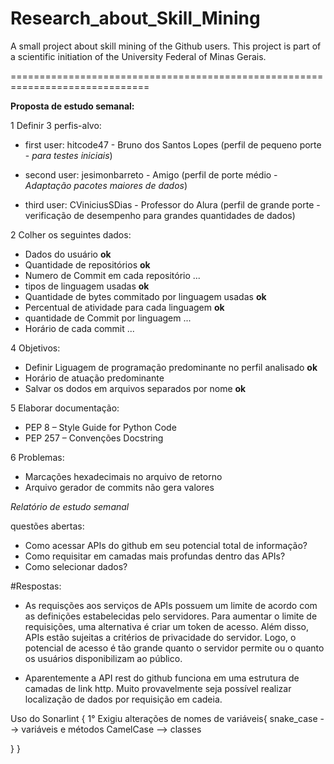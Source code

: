 # Research_about_Skill_Mining

A small project about skill mining of the Github users. This project is part of a scientific initiation of the University Federal of Minas Gerais.

==============================================================================

**Proposta de estudo semanal:** 

1 Definir 3 perfis-alvo:

  * first user: hitcode47 - Bruno dos Santos Lopes (perfil de pequeno porte - *para testes iniciais*)

  * second user: jesimonbarreto - Amigo (perfil de porte médio - *Adaptação pacotes maiores de dados*)
  
  * third user: CViniciusSDias - Professor do Alura (perfil de grande porte - verificação de desempenho para grandes quantidades de dados)


2 Colher os seguintes dados: 

  * Dados do usuário ****ok****
  * Quantidade de repositórios ****ok****
  * Numero de Commit em cada repositório ...
  * tipos de linguagem usadas ****ok****
  * Quantidade de bytes commitado por linguagem usadas ****ok****
  * Percentual de atividade para cada linguagem ****ok****
  * quantidade de Commit por linguagem ...
  * Horário de cada commit ...
 
4 Objetivos:

  * Definir Liguagem de programação predominante no perfil analisado ****ok****
  * Horário de atuação predominante
  * Salvar os dodos em arquivos separados por nome ****ok****

5 Elaborar documentação:
 
  * PEP 8 – Style Guide for Python Code
  * PEP 257 – Convenções Docstring

6 Problemas:

  * Marcações hexadecimais no arquivo de retorno
  * Arquivo gerador de commits não gera valores

*Relatório de estudo semanal*

questões abertas:
  * Como acessar APIs do github em seu potencial total de informação?
  * Como requisitar em camadas mais profundas dentro das APIs?
  * Como selecionar dados?
  

  #Respostas:

  * As requisções aos serviços de APIs possuem um limite de acordo com as definições estabelecidas pelo servidores. Para aumentar o limite de requisições, uma alternativa é criar um token de acesso. Além disso, APIs estão sujeitas a critérios de privacidade do servidor. Logo, o potencial de acesso é tão grande quanto o servidor permite ou o quanto os usuários disponibilizam ao público.

  * Aparentemente a API rest do github funciona em uma estrutura de camadas de link http. Muito provavelmente seja possível realizar localização de dados por requisição em cadeia.


Uso do Sonarlint
{
  1° Exigiu alterações de nomes de variáveis{
    snake_case --> variáveis e métodos
    CamelCase --> classes 

  }
}